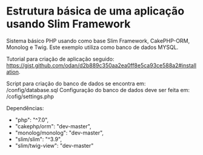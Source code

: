 # Estrutura básica de uma aplicação usando Slim Framework

Sistema básico PHP usando como base Slim Framework, CakePHP-ORM, Monolog e Twig.
Este exemplo utiliza como banco de dados MYSQL.

Tutorial para criação de aplicação seguido: https://gist.github.com/odan/d2b889c350aa2ea0ff8e5ca93ce588a2#installation.

Script para criação do banco de dados se encontra em: /config/database.sql
Configuração do banco de dados deve ser feita em: /cofig/settings.php

Dependências:
 - "php": "^7.0",
 - "cakephp/orm": "dev-master",
 - "monolog/monolog": "dev-master",
 - "slim/slim": "^3.9",
 - "slim/twig-view": "dev-master"